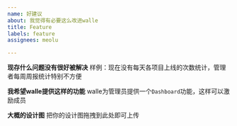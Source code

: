 ```yaml
---
name: 好建议
about: 我觉得有必要这么改进walle
title: Feature
labels: feature
assignees: meolu

---
```


**现存什么问题没有很好被解决**
样例：现在没有每天各项目上线的次数统计，管理者每周周报统计特别不方便

**我希望walle提供这样的功能**
walle为管理员提供一个`Dashboard`功能，这样可以激励成员

**大概的设计图**
把你的设计图拖拽到此处即可上传

